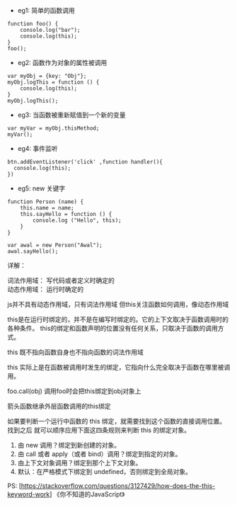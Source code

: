 * eg1: 简单的函数调用   
```
function foo() {
    console.log("bar");
    console.log(this);
}
foo(); 

```
* eg2: 函数作为对象的属性被调用
```
var myObj = {key: "Obj"};
myObj.logThis = function () {
    console.log(this);
}
myObj.logThis(); 
```
* eg3: 当函数被重新赋值到一个新的变量

```
var myVar = myObj.thisMethod;
myVar();
```

* eg4: 事件监听
```
btn.addEventListener('click' ,function handler(){
  console.log(this);
})
```
* eg5: new 关键字
```
function Person (name) {
    this.name = name;
    this.sayHello = function () {
        console.log ("Hello", this);
    }
}

var awal = new Person("Awal");
awal.sayHello();
```
详解：    



词法作用域： 写代码或者定义时确定的   
动态作用域： 运行时确定的   

js并不具有动态作用域，只有词法作用域
但this关注函数如何调用，像动态作用域

this是在运行时绑定的，并不是在编写时绑定的。它的上下文取决于函数调用时的各种条件。
this的绑定和函数声明的位置没有任何关系，只取决于函数的调用方式。

this 既不指向函数自身也不指向函数的词法作用域

this 实际上是在函数被调用时发生的绑定，它指向什么完全取决于函数在哪里被调用。

foo.call(obj) 调用foo时会把this绑定到obj对象上

箭头函数继承外层函数调用的this绑定

如果要判断一个运行中函数的 this 绑定，就需要找到这个函数的直接调用位置。
找到之后 就可以顺序应用下面这四条规则来判断 this 的绑定对象。
1. 由 new 调用？绑定到新创建的对象。 
2. 由 call 或者 apply（或者 bind）调用？绑定到指定的对象。 
3. 由上下文对象调用？绑定到那个上下文对象。 
4. 默认：在严格模式下绑定到 undefined，否则绑定到全局对象。


PS: [https://stackoverflow.com/questions/3127429/how-does-the-this-keyword-work] 《你不知道的JavaScript》